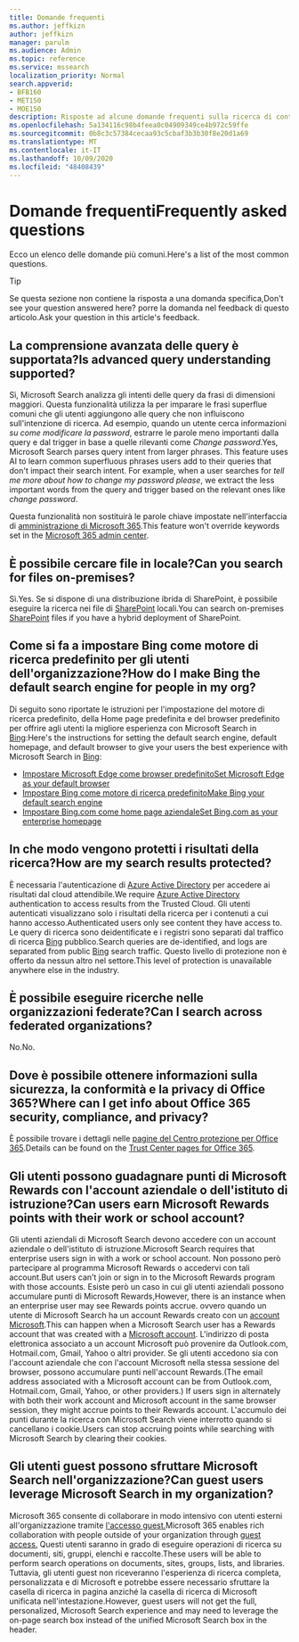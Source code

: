 ```yaml
---
title: Domande frequenti
ms.author: jeffkizn
author: jeffkizn
manager: parulm
ms.audience: Admin
ms.topic: reference
ms.service: mssearch
localization_priority: Normal
search.appverid:
- BFB160
- MET150
- MOE150
description: Risposte ad alcune domande frequenti sulla ricerca di contenuti nell'organizzazione e su Microsoft Search
ms.openlocfilehash: 5a134116c98b4feea0c04909349ce4b972c59ffe
ms.sourcegitcommit: 0b8c3c57384cecaa93c5cbaf3b3b30f8e20d1a69
ms.translationtype: MT
ms.contentlocale: it-IT
ms.lasthandoff: 10/09/2020
ms.locfileid: "48408439"
---
```

<!-- markdownlint-disable no-trailing-punctuation -->
# <a name="frequently-asked-questions"></a><span data-ttu-id="a9d56-103">Domande frequenti</span><span class="sxs-lookup"><span data-stu-id="a9d56-103">Frequently asked questions</span></span>

<span data-ttu-id="a9d56-104">Ecco un elenco delle domande più comuni.</span><span class="sxs-lookup"><span data-stu-id="a9d56-104">Here's a list of the most common questions.</span></span>

> [!TIP]
> <span data-ttu-id="a9d56-105">Se questa sezione non contiene la risposta a una domanda specifica,</span><span class="sxs-lookup"><span data-stu-id="a9d56-105">Don't see your question answered here?</span></span> <span data-ttu-id="a9d56-106">porre la domanda nel feedback di questo articolo.</span><span class="sxs-lookup"><span data-stu-id="a9d56-106">Ask your question in this article's feedback.</span></span>

## <a name="is-advanced-query-understanding-supported"></a><span data-ttu-id="a9d56-107">La comprensione avanzata delle query è supportata?</span><span class="sxs-lookup"><span data-stu-id="a9d56-107">Is advanced query understanding supported?</span></span>

<span data-ttu-id="a9d56-p102">Sì, Microsoft Search analizza gli intenti delle query da frasi di dimensioni maggiori. Questa funzionalità utilizza Ia per imparare le frasi superflue comuni che gli utenti aggiungono alle query che non influiscono sull'intenzione di ricerca. Ad esempio, quando un utente cerca informazioni *su come modificare la password*, estrarre le parole meno importanti dalla query e dal trigger in base a quelle rilevanti come *Change password*.</span><span class="sxs-lookup"><span data-stu-id="a9d56-p102">Yes, Microsoft Search parses query intent from larger phrases. This feature uses AI to learn common superfluous phrases users add to their queries that don't impact their search intent. For example, when a user searches for *tell me more about how to change my password please*, we extract the less important words from the query and trigger based on the relevant ones like *change password*.</span></span>
  
<span data-ttu-id="a9d56-111">Questa funzionalità non sostituirà le parole chiave impostate nell'interfaccia di [amministrazione di Microsoft 365](https://admin.microsoft.com).</span><span class="sxs-lookup"><span data-stu-id="a9d56-111">This feature won't override keywords set in the [Microsoft 365 admin center](https://admin.microsoft.com).</span></span>
  
## <a name="can-you-search-for-files-on-premises"></a><span data-ttu-id="a9d56-112">È possibile cercare file in locale?</span><span class="sxs-lookup"><span data-stu-id="a9d56-112">Can you search for files on-premises?</span></span>

<span data-ttu-id="a9d56-113">Sì.</span><span class="sxs-lookup"><span data-stu-id="a9d56-113">Yes.</span></span> <span data-ttu-id="a9d56-114">Se si dispone di una distribuzione ibrida di SharePoint, è possibile eseguire la ricerca nei file di [SharePoint](http://sharepoint.com/) locali.</span><span class="sxs-lookup"><span data-stu-id="a9d56-114">You can search on-premises [SharePoint](http://sharepoint.com/) files if you have a hybrid deployment of SharePoint.</span></span>
  
## <a name="how-do-i-make-bing-the-default-search-engine-for-people-in-my-org"></a><span data-ttu-id="a9d56-115">Come si fa a impostare Bing come motore di ricerca predefinito per gli utenti dell'organizzazione?</span><span class="sxs-lookup"><span data-stu-id="a9d56-115">How do I make Bing the default search engine for people in my org?</span></span>

<span data-ttu-id="a9d56-116">Di seguito sono riportate le istruzioni per l'impostazione del motore di ricerca predefinito, della Home page predefinita e del browser predefinito per offrire agli utenti la migliore esperienza con Microsoft Search in [Bing](https://Bing.com):</span><span class="sxs-lookup"><span data-stu-id="a9d56-116">Here's the instructions for setting the default search engine, default homepage, and default browser to give your users the best experience with Microsoft Search in [Bing](https://Bing.com):</span></span>

- [<span data-ttu-id="a9d56-117">Impostare Microsoft Edge come browser predefinito</span><span class="sxs-lookup"><span data-stu-id="a9d56-117">Set Microsoft Edge as your default browser</span></span>](set-default-browser.md)
- [<span data-ttu-id="a9d56-118">Impostare Bing come motore di ricerca predefinito</span><span class="sxs-lookup"><span data-stu-id="a9d56-118">Make Bing your default search engine</span></span>](set-default-search-engine.md)
- [<span data-ttu-id="a9d56-119">Impostare Bing.com come home page aziendale</span><span class="sxs-lookup"><span data-stu-id="a9d56-119">Set Bing.com as your enterprise homepage</span></span>](set-default-homepage.md)

## <a name="how-are-my-search-results-protected"></a><span data-ttu-id="a9d56-120">In che modo vengono protetti i risultati della ricerca?</span><span class="sxs-lookup"><span data-stu-id="a9d56-120">How are my search results protected?</span></span>

<span data-ttu-id="a9d56-121">È necessaria l'autenticazione di [Azure Active Directory](https://docs.microsoft.com/azure/active-directory/) per accedere ai risultati dal cloud attendibile.</span><span class="sxs-lookup"><span data-stu-id="a9d56-121">We require [Azure Active Directory](https://docs.microsoft.com/azure/active-directory/) authentication to access results from the Trusted Cloud.</span></span> <span data-ttu-id="a9d56-122">Gli utenti autenticati visualizzano solo i risultati della ricerca per i contenuti a cui hanno accesso.</span><span class="sxs-lookup"><span data-stu-id="a9d56-122">Authenticated users only see content they have access to.</span></span> <span data-ttu-id="a9d56-123">Le query di ricerca sono deidentificate e i registri sono separati dal traffico di ricerca [Bing](https://Bing.com) pubblico.</span><span class="sxs-lookup"><span data-stu-id="a9d56-123">Search queries are de-identified, and logs are separated from public [Bing](https://Bing.com) search traffic.</span></span> <span data-ttu-id="a9d56-124">Questo livello di protezione non è offerto da nessun altro nel settore.</span><span class="sxs-lookup"><span data-stu-id="a9d56-124">This level of protection is unavailable anywhere else in the industry.</span></span>

## <a name="can-i-search-across-federated-organizations"></a><span data-ttu-id="a9d56-125">È possibile eseguire ricerche nelle organizzazioni federate?</span><span class="sxs-lookup"><span data-stu-id="a9d56-125">Can I search across federated organizations?</span></span>

<span data-ttu-id="a9d56-126">No.</span><span class="sxs-lookup"><span data-stu-id="a9d56-126">No.</span></span>

## <a name="where-can-i-get-info-about-office-365-security-compliance-and-privacy"></a><span data-ttu-id="a9d56-127">Dove è possibile ottenere informazioni sulla sicurezza, la conformità e la privacy di Office 365?</span><span class="sxs-lookup"><span data-stu-id="a9d56-127">Where can I get info about Office 365 security, compliance, and privacy?</span></span>

<span data-ttu-id="a9d56-128">È possibile trovare i dettagli nelle [pagine del Centro protezione per Office 365](https://www.microsoft.com/TrustCenter/CloudServices/office365/default.aspx).</span><span class="sxs-lookup"><span data-stu-id="a9d56-128">Details can be found on the [Trust Center pages for Office 365](https://www.microsoft.com/TrustCenter/CloudServices/office365/default.aspx).</span></span>

## <a name="can-users-earn-microsoft-rewards-points-with-their-work-or-school-account"></a><span data-ttu-id="a9d56-129">Gli utenti possono guadagnare punti di Microsoft Rewards con l'account aziendale o dell'istituto di istruzione?</span><span class="sxs-lookup"><span data-stu-id="a9d56-129">Can users earn Microsoft Rewards points with their work or school account?</span></span>

<span data-ttu-id="a9d56-130">Gli utenti aziendali di Microsoft Search devono accedere con un account aziendale o dell'istituto di istruzione.</span><span class="sxs-lookup"><span data-stu-id="a9d56-130">Microsoft Search requires that enterprise users sign in with a work or school account.</span></span> <span data-ttu-id="a9d56-131">Non possono però partecipare al programma Microsoft Rewards o accedervi con tali account.</span><span class="sxs-lookup"><span data-stu-id="a9d56-131">But users can’t join or sign in to the Microsoft Rewards program with those accounts.</span></span> <span data-ttu-id="a9d56-132">Esiste però un caso in cui gli utenti aziendali possono accumulare punti di Microsoft Rewards,</span><span class="sxs-lookup"><span data-stu-id="a9d56-132">However, there is an instance when an enterprise user may see Rewards points accrue.</span></span> <span data-ttu-id="a9d56-133">ovvero quando un utente di Microsoft Search ha un account Rewards creato con un [account Microsoft](https://www.microsoft.com/welcome?rtc=1).</span><span class="sxs-lookup"><span data-stu-id="a9d56-133">This can happen when a Microsoft Search user has a Rewards account that was created with a [Microsoft account](https://www.microsoft.com/welcome?rtc=1).</span></span> <span data-ttu-id="a9d56-134">L'indirizzo di posta elettronica associato a un account Microsoft può provenire da Outlook.com, Hotmail.com, Gmail, Yahoo o altri provider. Se gli utenti accedono sia con l'account aziendale che con l'account Microsoft nella stessa sessione del browser, possono accumulare punti nell'account Rewards.</span><span class="sxs-lookup"><span data-stu-id="a9d56-134">(The email address associated with a Microsoft account can be from Outlook.com, Hotmail.com, Gmail, Yahoo, or other providers.) If users sign in alternately with both their work account and Microsoft account in the same browser session, they might accrue points to their Rewards account.</span></span> <span data-ttu-id="a9d56-135">L'accumulo dei punti durante la ricerca con Microsoft Search viene interrotto quando si cancellano i cookie.</span><span class="sxs-lookup"><span data-stu-id="a9d56-135">Users can stop accruing points while searching with Microsoft Search by clearing their cookies.</span></span>

## <a name="can-guest-users-leverage-microsoft-search-in-my-organization"></a><span data-ttu-id="a9d56-136">Gli utenti guest possono sfruttare Microsoft Search nell'organizzazione?</span><span class="sxs-lookup"><span data-stu-id="a9d56-136">Can guest users leverage Microsoft Search in my organization?</span></span>

<span data-ttu-id="a9d56-137">Microsoft 365 consente di collaborare in modo intensivo con utenti esterni all'organizzazione tramite [l'accesso guest.](https://docs.microsoft.com/microsoft-365/solutions/collaborate-with-people-outside-your-organization)</span><span class="sxs-lookup"><span data-stu-id="a9d56-137">Microsoft 365 enables rich collaboration with people outside of your organization through [guest access.](https://docs.microsoft.com/microsoft-365/solutions/collaborate-with-people-outside-your-organization)</span></span> <span data-ttu-id="a9d56-138">Questi utenti saranno in grado di eseguire operazioni di ricerca su documenti, siti, gruppi, elenchi e raccolte.</span><span class="sxs-lookup"><span data-stu-id="a9d56-138">These users will be able to perform search operations on documents, sites, groups, lists, and libraries.</span></span> <span data-ttu-id="a9d56-139">Tuttavia, gli utenti guest non riceveranno l'esperienza di ricerca completa, personalizzata e di Microsoft e potrebbe essere necessario sfruttare la casella di ricerca in pagina anziché la casella di ricerca di Microsoft unificata nell'intestazione.</span><span class="sxs-lookup"><span data-stu-id="a9d56-139">However, guest users will not get the full, personalized, Microsoft Search experience and may need to leverage the on-page search box instead of the unified Microsoft Search box in the header.</span></span>
